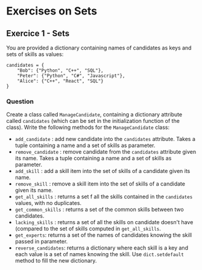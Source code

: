 # Exercises on Sets

## Exercice 1 - Sets

You are provided a dictionary containing names of candidates as keys and sets of skills as values:
```
candidates = {
    "Bob": {"Python", "C++", "SQL"},
    "Peter": {"Python", "C#", "Javascript"},
    "Alice": {"C++", "React", "SQL"}
}
```

### Question

Create a class called ```ManageCandidate```, containing a dictionary attribute called ```candidates``` (which can be set in the initialization function of the class).
Write the following methods for the ```ManageCandidate``` class:
- ```add_candidate``` : add new candidate into the ```candidates``` attribute. Takes a tuple containing a name and a set of skills as parameter.
- ```remove_candidate``` : remove candidate from the ```candidates``` attribute given its name. Takes a tuple containing a name and a set of skills as parameter.
- ```add_skill``` : add a skill item into the set of skills of a candidate given its name.
- ```remove_skill``` : remove a skill item into the set of skills of a candidate given its name.
- ```get_all_skills``` : returns a set f all the skills contained in the ```candidates``` values, with no duplicates.
- ```get_common_skills``` : returns a set of the common skills between two candidates.
- ```lacking_skills``` : returns a set of all the skills on candidate doesn't have (compared to the set of skills computed in ```get_all_skills```.
- ```get_experts```: returns a set of the names of candidates knowing the skill passed in parameter.
- ```reverse_candidates```: returns a dictionary where each skill is a key and each value is a set of names knowing the skill. Use ```dict.setdefault``` method to fill the new dictionary.

